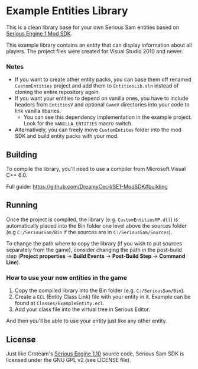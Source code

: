 # Example Entities Library

This is a clean library base for your own Serious Sam entities based on [Serious Engine 1 Mod SDK](https://github.com/DreamyCecil/SE1-ModSDK).

This example library contains an entity that can display information about all players. The project files were created for Visual Studio 2010 and newer.

### Notes

- If you want to create other entity packs, you can base them off renamed `CustomEntities` project and add them to `EntitiesLib.sln` instead of cloning the entire repository again.
- If you want your entities to depend on vanilla ones, you have to include headers from `EntitiesV` and optional `GameV` directories into your code to link vanilla libaries.
  - You can see this dependency implementation in the example project. Look for the `VANILLA_ENTITIES` macro switch.
- Alternatively, you can freely move `CustomEntites` folder into the mod SDK and build entity packs with your mod.

## Building

To compile the library, you'll need to use a compiler from Microsoft Visual C++ 6.0.

Full guide: https://github.com/DreamyCecil/SE1-ModSDK#building

## Running

Once the project is compiled, the library (e.g. `CustomEntitiesMP.dll`) is automatically placed into the Bin folder one level above the sources folder (e.g `C:/SeriousSam/Bin` if the sources are in `C:/SeriousSam/Sources`).

To change the path where to copy the library (if you wish to put sources separately from the game), consider changing the path in the post-build step (**Project properties** -> **Build Events** -> **Post-Build Step** -> **Command Line**).

### How to use your new entities in the game

1. Copy the compiled library into the Bin folder (e.g. `C:/SeriousSam/Bin`).
2. Create a `ECL` (Entity Class Link) file with your entity in it. Example can be found at `Classes/ExampleEntity.ecl`.
3. Add your class file into the virtual tree in Serious Editor.

And then you'll be able to use your entity just like any other entity.

## License

Just like Croteam's [Serious Engine 1.10](https://github.com/Croteam-official/Serious-Engine) source code, Serious Sam SDK is licensed under the GNU GPL v2 (see LICENSE file).
